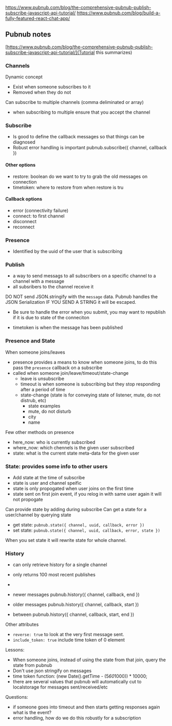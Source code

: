 https://www.pubnub.com/blog/the-comprehensive-pubnub-publish-subscribe-javascript-api-tutorial/
https://www.pubnub.com/blog/build-a-fully-featured-react-chat-app/

## Pubnub notes

[https://www.pubnub.com/blog/the-comprehensive-pubnub-publish-subscribe-javascript-api-tutorial/](Tutorial this summarizes)

### Channels
Dynamic concept
 - Exist when someone subscribes to it
 - Removed when they do not
 
Can subscribe to multiple channels (comma deliminated or array)
 - when subscribing to multiple ensure that you accept the channel
 
### Subscribe
- Is good to define the callback messages so that things can be diagnosed
- Robust error handling is important
pubnub.subscribe({ channel, callback })

#### Other options
 - restore: boolean do we want to try to grab the old messages on connection
 - timetoken: where to restore from when restore is tru

#### Callback options
 - error (connectivity failure)
 - connect: to first channel
 - disconnect
 - reconnect 
 
### Presence
- Identified by the uuid of the user that is subscribing 
 
### Publish
 - a way to send messags to all subscribers on a specific channel to a channel with a message
 - all subsribers to the channel receive it
 
DO NOT send JSON.stringify with the `message` data.  Pubnub handles the JSON Serialization
IF YOU SEND A STRING it will be escaped.

 - Be sure to handle the error when you submit, you may want to republish if it is due to state of the conneciton
 
- timetoken is when the message has been published

### Presence and State

When someone joins/leaves

 - presence provides a means to know when someone joins, to do this pass the `presence` callback on a subscribe
 - called when someone join/leave/timeout/state-change
   - leave is unsubscribe
   - timeout is when someone is subscribing but they stop responding after a period of time
   - state-change (state is for conveying state of listener, mute, do not distrub, etc)
     - state examples
     - mute, do not disturb
     - city
     - name
 
Few other methods on presence
 - here_now: who is currently subscribed
 - where_now: which chennels is the given user subscribed
 - state: what is the current state meta-data for the given user
 
### State: provides some info to other users
 - Add state at the time of subscribe
 - state is user and channel speific
 - state is only propogated when user joins on the first time
 - state sent on first join event, if you relog in with same user again it will not propogate

Can provide state by adding during subscribe
Can get a state for a user/channel by querying state 
- get state: `pubnub.state({ channel, uuid, callback, error })`
- set state: `pubnub.state({ channel, uuid, callback, error, state })`

When you set state it will rewrite state for whole channel.

### History
 - can only retrieve history for a single channel
 - only returns 100 most recent publishes
 - 
 
- newer messages
 pubnub.history({ channel, callback, end })
- older messages
 pubnub.history({ channel, callback, start })
- between
 pubnub.history({ channel, callback, start, end })

Other attributes
 - `reverse: true` to look at the very first message sent. 
 - `include_token: true` include time token of 0 element
 
Lessons:
 - When someone joins, instead of using the state from that join, query the state from pubnub
 - Don't use json stringify on messages
 - time token function:  (new Date().getTime - (5*60*1000)) * 10000;
 - there are several values that pubnub will automatically cut to localstorage for messages sent/received/etc 

Questions:
 - if someone goes into timeout and then starts getting responses again what is the event?
 - error handling, how do we do this robustly for a subscription
 
